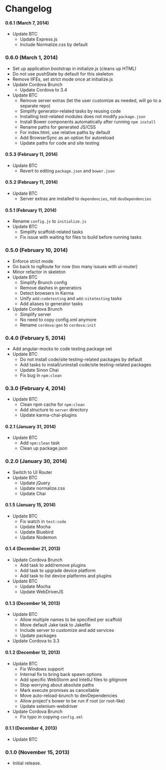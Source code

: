 # Changelog

#### 0.6.1 (March 7, 2014)
- Update BTC
  - Update Express.js
  - Include Normalize.css by default

### 0.6.0 (March 1, 2014)
- Set up application bootstrap in initialize.js (cleans up HTML)
- Do not use pushState by default for this skeleton
- Remove IIFEs, set strict mode once at initialize.js
- Update Cordova Brunch
  - Update Cordova to 3.4
- Update BTC
  - Remove server extras (let the user customize as needed, will go to a separate repo)
  - Simplify generator-related tasks by reusing code
  - Installing test-related modules does not modify `package.json`
  - Install Bower components automatically after running `npm install`
  - Rename paths for generated JS/CSS
  - For index.html, use relative paths by default
  - Add BrowserSync as an option for autoreload
  - Update paths for code and site testing

#### 0.5.3 (February 11, 2014)
- Update BTC
  - Revert to editing `package.json` and `bower.json`

#### 0.5.2 (February 11, 2014)
- Update BTC
  - Server extras are installed to `dependencies`, not `devDependencies`

#### 0.5.1 (February 11, 2014)
- Rename `config.js` to `initialize.js`
- Update BTC
  - Simplify scaffold-related tasks
  - Fix issue with waiting for files to build before running tasks

### 0.5.0 (February 10, 2014)
- Enforce strict mode
- Go back to ngRoute for now (too many issues with ui-router)
- Minor refactor in skeleton
- Update BTC
  - Simplify Brunch config
  - Remove dashes in generators
  - Detect browsers in Karma
  - Unify `add:codetesting` and `add:sitetesting` tasks
  - Add aliases to generator tasks
- Update Cordova Brunch
  - Simplify server
  - No need to copy config.xml anymore
  - Rename `cordova:gen` to `cordova:init`

### 0.4.0 (February 5, 2014)
- Add angular-mocks to code testing package set
- Update BTC
  - Do not install code/site testing-related packages by default
  - Add tasks to install/uninstall code/site testing-related packages
  - Update Sinon Chai
  - Fix bug in `npm:clean`

### 0.3.0 (February 4, 2014)
- Update BTC
  - Clean npm cache for `npm:clean`
  - Add structure to `server` directory
  - Update karma-chai-plugins

#### 0.2.1 (January 31, 2014)
- Update BTC
  - Add `npm:clean` task
  - Clean up package.json

### 0.2.0 (January 30, 2014)
- Switch to UI Router
- Update BTC
  - Update jQuery
  - Update normalize.css
  - Update Chai

#### 0.1.5 (January 15, 2014)
- Update BTC
  - Fix watch in `test:code`
  - Update Mocha
  - Update Bluebird
  - Update Nodemon

#### 0.1.4 (December 21, 2013)
- Update Cordova Brunch
  - Add task to add/remove plugins
  - Add task to upgrade device platform
  - Add task to list device platforms and plugins
- Update BTC
  - Update Mocha
  - Update WebDriverJS

#### 0.1.3 (December 14, 2013)
- Update BTC
  - Allow multiple names to be specified per scaffold
  - Move default Jake task to Jakefile
  - Include server to customize and add services
  - Update packages
- Update Cordova to 3.3

#### 0.1.2 (December 12, 2013)
- Update BTC
  - Fix Windows support
  - Internal fix to bring back spawn options
  - Add specific WebStorm and IntelliJ files to gitignore
  - Stop worrying about absolute paths
  - Mark execute promises as cancellable
  - Move auto-reload-brunch to devDependencies
  - Allow project's bower to be run if root (or root-like)
  - Update selenium-webdriver
- Update Cordova Brunch
  - Fix typo in copying `config.xml`

#### 0.1.1 (December 4, 2013)
- Update BTC

### 0.1.0 (November 15, 2013)
- Initial release.
